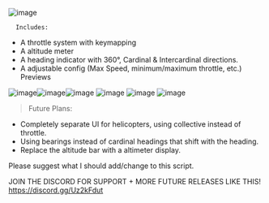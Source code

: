![image](https://github.com/user-attachments/assets/8b6cf06a-dc19-4fdd-8c7f-78414f0eaaee)

                         
      Includes:
* A throttle system with keymapping
* A altitude meter
* A heading indicator with 360°, Cardinal & Intercardinal directions.
* A adjustable config (Max Speed, minimum/maximum throttle, etc.)
Previews

![image](https://github.com/user-attachments/assets/71784e12-6f65-4cd2-81e9-db5c5cbd99e5)![image](https://github.com/user-attachments/assets/bca9d83a-38cd-4a33-97e2-1a2457c5ecf5)![image](https://github.com/user-attachments/assets/95fa7409-443f-4572-af2a-d0cc45b47844)
![image](https://github.com/user-attachments/assets/5918ccb1-279f-4373-a03e-b825a352680c)
![image](https://github.com/user-attachments/assets/648fb1fc-29ea-473e-8c62-25bc4dc0c786)
![image](https://github.com/user-attachments/assets/0c7253b3-6bea-4f6c-9dba-d92d983c9433)



> Future Plans:

* Completely separate UI for helicopters, using collective instead of throttle.
* Using bearings instead of cardinal headings that shift with the heading.
* Replace the altitude bar with a altimeter display.

Please suggest what I should add/change to this script. 

JOIN THE DISCORD FOR SUPPORT + MORE FUTURE RELEASES LIKE THIS! https://discord.gg/Uz2kFdut
